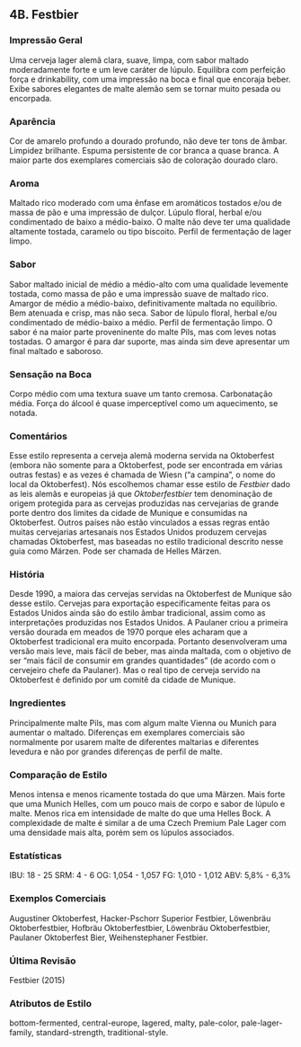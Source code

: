 ## 4B. Festbier

### Impressão Geral

Uma cerveja lager alemã clara, suave, limpa, com sabor maltado moderadamente forte e um leve caráter de lúpulo. Equilibra com perfeição força e drinkability, com uma impressão na boca e final que encoraja beber. Exibe sabores elegantes de malte alemão sem se tornar muito pesada ou encorpada.

### Aparência

Cor de amarelo profundo a dourado profundo, não deve ter tons de âmbar. Limpidez brilhante. Espuma persistente de cor branca a quase branca. A maior parte dos exemplares comerciais são de coloração dourado claro.

### Aroma

Maltado rico moderado com uma ênfase em aromáticos tostados e/ou de massa de pão e uma impressão de dulçor. Lúpulo floral, herbal e/ou condimentado de baixo a médio-baixo. O malte não deve ter uma qualidade altamente tostada, caramelo ou tipo biscoito. Perfil de fermentação de lager limpo.

### Sabor

Sabor maltado inicial de médio a médio-alto com uma qualidade levemente tostada, como massa de pão e uma impressão suave de maltado rico. Amargor de médio a médio-baixo, definitivamente maltada no equilíbrio. Bem atenuada e crisp, mas não seca. Sabor de lúpulo floral, herbal e/ou condimentado de médio-baixo a médio. Perfil de fermentação limpo. O sabor é na maior parte proveninente do malte Pils, mas com leves notas tostadas. O amargor é para dar suporte, mas ainda sim deve apresentar um final maltado e saboroso.

### Sensação na Boca

Corpo médio com uma textura suave um tanto cremosa. Carbonatação média. Força do álcool é quase imperceptível como um aquecimento, se notada.

### Comentários

Esse estilo representa a cerveja alemã moderna servida na Oktoberfest (embora não somente para a Oktoberfest, pode ser encontrada em várias outras festas) e as vezes é chamada de Wiesn (“a campina”, o nome do local da Oktoberfest). Nós escolhemos chamar esse estilo de _Festbier_ dado as leis alemãs e europeias já que _Oktoberfestbier_ tem denominação de origem protegida para as cervejas produzidas nas cervejarias de grande porte dentro dos limites da cidade de Munique e consumidas na Oktoberfest. Outros países não estão vinculados a essas regras então muitas cervejarias artesanais nos Estados Unidos produzem cervejas chamadas Oktoberfest, mas baseadas no estilo tradicional descrito nesse guia como Märzen. Pode ser chamada de Helles Märzen.

### História

Desde 1990, a maiora das cervejas servidas na Oktoberfest de Munique são desse estilo. Cervejas para exportação especificamente feitas para os Estados Unidos ainda são do estilo âmbar tradicional, assim como as interpretações produzidas nos Estados Unidos. A Paulaner criou a primeira versão dourada em meados de 1970 porque eles acharam que a Oktoberfest tradicional era muito encorpada. Portanto desenvolveram uma versão mais leve, mais fácil de beber, mas ainda maltada, com o objetivo de ser “mais fácil de consumir em grandes quantidades” (de acordo com o cervejeiro chefe da Paulaner). Mas o real tipo de cerveja servido na Oktoberfest é definido por um comitê da cidade de Munique.

### Ingredientes

Principalmente malte Pils, mas com algum malte Vienna ou Munich para aumentar o maltado. Diferenças em exemplares comerciais são normalmente por usarem malte de diferentes maltarias e diferentes levedura e não por grandes diferenças de perfil de malte.

### Comparação de Estilo

Menos intensa e menos ricamente tostada do que uma Märzen. Mais forte que uma Munich Helles, com um pouco mais de corpo e sabor de lúpulo e malte. Menos rica em intensidade de malte do que uma Helles Bock. A complexidade de malte é similar a de uma Czech Premium Pale Lager com uma densidade mais alta, porém sem os lúpulos associados.

### Estatísticas

IBU: 18 - 25
SRM: 4 - 6
OG: 1,054 - 1,057
FG: 1,010 - 1,012
ABV: 5,8% - 6,3%

### Exemplos Comerciais

Augustiner Oktoberfest, Hacker-Pschorr Superior Festbier, Löwenbräu Oktoberfestbier, Hofbräu Oktoberfestbier, Löwenbräu Oktoberfestbier, Paulaner Oktoberfest Bier, Weihenstephaner Festbier.

### Última Revisão

Festbier (2015)

### Atributos de Estilo

bottom-fermented, central-europe, lagered, malty, pale-color, pale-lager-family, standard-strength, traditional-style.
